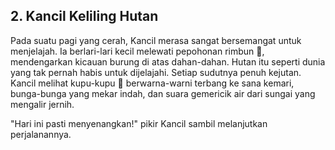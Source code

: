 ## **2. Kancil Keliling Hutan**  
Pada suatu pagi yang cerah, Kancil merasa sangat bersemangat untuk menjelajah. Ia berlari-lari kecil melewati pepohonan rimbun 🌿, mendengarkan kicauan burung di atas dahan-dahan. Hutan itu seperti dunia yang tak pernah habis untuk dijelajahi. Setiap sudutnya penuh kejutan. Kancil melihat kupu-kupu 🦋 berwarna-warni terbang ke sana kemari, bunga-bunga yang mekar indah, dan suara gemericik air dari sungai yang mengalir jernih.

"Hari ini pasti menyenangkan!" pikir Kancil sambil melanjutkan perjalanannya.
